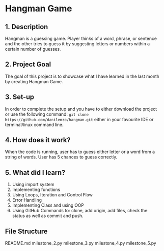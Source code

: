 # Hangman Game

## 1. Description

Hangman is a guessing game. Player thinks of a word, phrase, or sentence and the other tries to guess it by suggesting letters or numbers within a certain number of guesses.

## 2. Project Goal

The goal of this project is to showcase what I have learned in the last month by creating Hangman Game.

## 3. Set-up

In order to complete the setup and you have to either download the project or use the following command: `git clone https://github.com/danilenzo/hangman.git` either in your favourite IDE or terminal/linux command line.

## 4. How does it work?

When the code is running, user has to guess either letter or a word from a string of words. User has 5 chances to guess correctly.

## 5. What did I learn?

1. Using import system
2. Implementing functions
3. Using Loops, Iteration and Control Flow 
4. Error Handling
5. Implementing Class and using OOP
6. Using GitHub Commands to: clone, add origin, add files, check the status as well as commit and push.

## File Structure

README.md
milestone_2.py
milestone_3.py
milestone_4.py
milestone_5.py